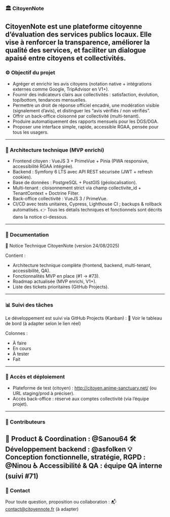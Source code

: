 ### 🏛️ CitoyenNote
CitoyenNote est une plateforme citoyenne d’évaluation des services publics locaux.
Elle vise à renforcer la transparence, améliorer la qualité des services, et faciliter un dialogue apaisé entre citoyens et collectivités.
---
### ⚙️ Objectif du projet
- Agréger et enrichir les avis citoyens (notation native + intégrations externes comme Google, TripAdvisor en V1+).
- Fournir des indicateurs clairs aux collectivités : satisfaction, évolution, top/bottom, tendances mensuelles.
- Permettre un droit de réponse officiel encadré, une modération visible (signalement d’avis), et distinguer les “avis vérifiés / non vérifiés”.
- Offrir un back-office cloisonné par collectivité (multi-tenant).
- Produire automatiquement des rapports mensuels pour les DGS/DGA.
- Proposer une interface simple, rapide, accessible RGAA, pensée pour tous les usagers.
---
### 🧱 Architecture technique (MVP enrichi)
- Frontend citoyen : VueJS 3 + PrimeVue + Pinia (PWA responsive, accessibilité RGAA intégrée).
- Backend : Symfony 6 LTS avec API REST sécurisée (JWT + refresh cookies).
- Base de données : PostgreSQL + PostGIS (géolocalisation).
- Multi-tenant : cloisonnement strict via champ collectivite_id + TenantContext + Doctrine Filter.
- Back-office collectivité : VueJS 3 / PrimeVue.
- CI/CD avec tests unitaires, Cypress, Lighthouse CI ; backups & rollback automatisés.
👉 Tous les détails techniques et fonctionnels sont décrits dans la notice ci-dessous.
---
### 📘 Documentation
📄 Notice Technique CitoyenNote (version 24/08/2025)

Contient :
- Architecture technique complète (frontend, backend, multi-tenant, accessibilité, QA).
- Fonctionnalités MVP en place (#1 → #73).
- Roadmap actualisée (MVP enrichi, V1+).
- Liste des tickets prioritaires (GitHub Projects).
---
### 📊 Suivi des tâches
Le développement est suivi via GitHub Projects (Kanban) :
🔗 Voir le tableau de bord (à adapter selon le lien réel)

Colonnes :
- À faire
- En cours
- À tester
- Fait
---
### 🔐 Accès et déploiement
- Plateforme de test (citoyen) : http://citoyen.anime-sanctuary.net/ (ou URL staging/prod à préciser).
- Accès back-office : réservé aux comptes collectivité (via l’équipe projet).
---
### 🧭 Contributeurs
🧠 Product & Coordination : @Sanou64
🛠️ Développement backend : @asfolken
💡 Conception fonctionnelle, stratégie, RGPD : @Ninou
♿ Accessibilité & QA : équipe QA interne (suivi #71)
---
### 📮 Contact
Pour toute question, proposition ou collaboration :
📬 contact@citoyennote.fr (à adapter)
